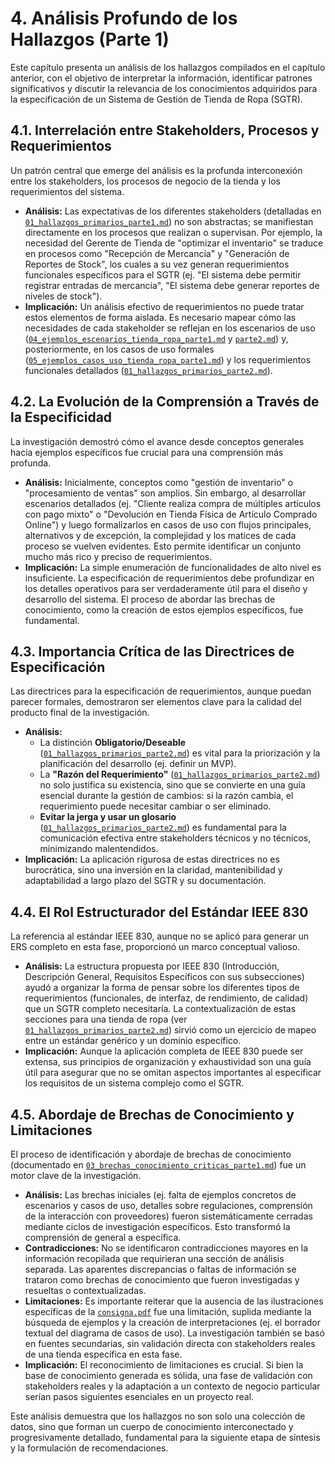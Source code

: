 # 4. Análisis Profundo de los Hallazgos (Parte 1)

Este capítulo presenta un análisis de los hallazgos compilados en el capítulo anterior, con el objetivo de interpretar la información, identificar patrones significativos y discutir la relevancia de los conocimientos adquiridos para la especificación de un Sistema de Gestión de Tienda de Ropa (SGTR).

## 4.1. Interrelación entre Stakeholders, Procesos y Requerimientos

Un patrón central que emerge del análisis es la profunda interconexión entre los stakeholders, los procesos de negocio de la tienda y los requerimientos del sistema.

*   **Análisis:** Las expectativas de los diferentes stakeholders (detalladas en [`01_hallazgos_primarios_parte1.md`](../02_data_collection/01_hallazgos_primarios_parte1.md#a2-stakeholders-espec%C3%ADficos-en-un-sistema-de-gesti%C3%B3n-de-tienda-de-ropa)) no son abstractas; se manifiestan directamente en los procesos que realizan o supervisan. Por ejemplo, la necesidad del Gerente de Tienda de "optimizar el inventario" se traduce en procesos como "Recepción de Mercancía" y "Generación de Reportes de Stock", los cuales a su vez generan requerimientos funcionales específicos para el SGTR (ej. "El sistema debe permitir registrar entradas de mercancía", "El sistema debe generar reportes de niveles de stock").
*   **Implicación:** Un análisis efectivo de requerimientos no puede tratar estos elementos de forma aislada. Es necesario mapear cómo las necesidades de cada stakeholder se reflejan en los escenarios de uso ([`04_ejemplos_escenarios_tienda_ropa_parte1.md`](../02_data_collection/04_ejemplos_escenarios_tienda_ropa_parte1.md) y [`parte2.md`](../02_data_collection/04_ejemplos_escenarios_tienda_ropa_parte2.md)) y, posteriormente, en los casos de uso formales ([`05_ejemplos_casos_uso_tienda_ropa_parte1.md`](../02_data_collection/05_ejemplos_casos_uso_tienda_ropa_parte1.md)) y los requerimientos funcionales detallados ([`01_hallazgos_primarios_parte2.md`](../02_data_collection/01_hallazgos_primarios_parte2.md#c1-uso-de-lenguaje-claro-y-distinci%C3%B3n-entre-requerimientos-obligatorios-y-deseables)).

## 4.2. La Evolución de la Comprensión a Través de la Especificidad

La investigación demostró cómo el avance desde conceptos generales hacia ejemplos específicos fue crucial para una comprensión más profunda.

*   **Análisis:** Inicialmente, conceptos como "gestión de inventario" o "procesamiento de ventas" son amplios. Sin embargo, al desarrollar escenarios detallados (ej. "Cliente realiza compra de múltiples artículos con pago mixto" o "Devolución en Tienda Física de Artículo Comprado Online") y luego formalizarlos en casos de uso con flujos principales, alternativos y de excepción, la complejidad y los matices de cada proceso se vuelven evidentes. Esto permite identificar un conjunto mucho más rico y preciso de requerimientos.
*   **Implicación:** La simple enumeración de funcionalidades de alto nivel es insuficiente. La especificación de requerimientos debe profundizar en los detalles operativos para ser verdaderamente útil para el diseño y desarrollo del sistema. El proceso de abordar las brechas de conocimiento, como la creación de estos ejemplos específicos, fue fundamental.

## 4.3. Importancia Crítica de las Directrices de Especificación

Las directrices para la especificación de requerimientos, aunque puedan parecer formales, demostraron ser elementos clave para la calidad del producto final de la investigación.

*   **Análisis:**
    *   La distinción **Obligatorio/Deseable** ([`01_hallazgos_primarios_parte2.md`](../02_data_collection/01_hallazgos_primarios_parte2.md#c1-uso-de-lenguaje-claro-y-distinci%C3%B3n-entre-requerimientos-obligatorios-y-deseables)) es vital para la priorización y la planificación del desarrollo (ej. definir un MVP).
    *   La **"Razón del Requerimiento"** ([`01_hallazgos_primarios_parte2.md`](../02_data_collection/01_hallazgos_primarios_parte2.md#c41-impacto-pr%C3%A1ctico-de-la-raz%C3%B3n-del-requerimiento-estudios-y-ejemplos)) no solo justifica su existencia, sino que se convierte en una guía esencial durante la gestión de cambios: si la razón cambia, el requerimiento puede necesitar cambiar o ser eliminado.
    *   **Evitar la jerga y usar un glosario** ([`01_hallazgos_primarios_parte2.md`](../02_data_collection/01_hallazgos_primarios_parte2.md#c3-evitar-jerga-t%C3%A9cnica-innecesaria-y-uso-de-glosario)) es fundamental para la comunicación efectiva entre stakeholders técnicos y no técnicos, minimizando malentendidos.
*   **Implicación:** La aplicación rigurosa de estas directrices no es burocrática, sino una inversión en la claridad, mantenibilidad y adaptabilidad a largo plazo del SGTR y su documentación.

## 4.4. El Rol Estructurador del Estándar IEEE 830

La referencia al estándar IEEE 830, aunque no se aplicó para generar un ERS completo en esta fase, proporcionó un marco conceptual valioso.

*   **Análisis:** La estructura propuesta por IEEE 830 (Introducción, Descripción General, Requisitos Específicos con sus subsecciones) ayudó a organizar la forma de pensar sobre los diferentes tipos de requerimientos (funcionales, de interfaz, de rendimiento, de calidad) que un SGTR completo necesitaría. La contextualización de estas secciones para una tienda de ropa (ver [`01_hallazgos_primarios_parte2.md`](../02_data_collection/01_hallazgos_primarios_parte2.md#d4-contenido-de-un-ers-ieee-830-para-un-sistema-de-gesti%C3%B3n-de-tienda-de-ropa)) sirvió como un ejercicio de mapeo entre un estándar genérico y un dominio específico.
*   **Implicación:** Aunque la aplicación completa de IEEE 830 puede ser extensa, sus principios de organización y exhaustividad son una guía útil para asegurar que no se omitan aspectos importantes al especificar los requisitos de un sistema complejo como el SGTR.

## 4.5. Abordaje de Brechas de Conocimiento y Limitaciones

El proceso de identificación y abordaje de brechas de conocimiento (documentado en [`03_brechas_conocimiento_criticas_parte1.md`](../03_analysis/03_brechas_conocimiento_criticas_parte1.md)) fue un motor clave de la investigación.

*   **Análisis:** Las brechas iniciales (ej. falta de ejemplos concretos de escenarios y casos de uso, detalles sobre regulaciones, comprensión de la interacción con proveedores) fueron sistemáticamente cerradas mediante ciclos de investigación específicos. Esto transformó la comprensión de general a específica.
*   **Contradicciones:** No se identificaron contradicciones mayores en la información recopilada que requirieran una sección de análisis separada. Las aparentes discrepancias o faltas de información se trataron como brechas de conocimiento que fueron investigadas y resueltas o contextualizadas.
*   **Limitaciones:** Es importante reiterar que la ausencia de las ilustraciones específicas de la [`consigna.pdf`](../../consigna.pdf) fue una limitación, suplida mediante la búsqueda de ejemplos y la creación de interpretaciones (ej. el borrador textual del diagrama de casos de uso). La investigación también se basó en fuentes secundarias, sin validación directa con stakeholders reales de una tienda específica en esta fase.
*   **Implicación:** El reconocimiento de limitaciones es crucial. Si bien la base de conocimiento generada es sólida, una fase de validación con stakeholders reales y la adaptación a un contexto de negocio particular serían pasos siguientes esenciales en un proyecto real.

Este análisis demuestra que los hallazgos no son solo una colección de datos, sino que forman un cuerpo de conocimiento interconectado y progresivamente detallado, fundamental para la siguiente etapa de síntesis y la formulación de recomendaciones.
